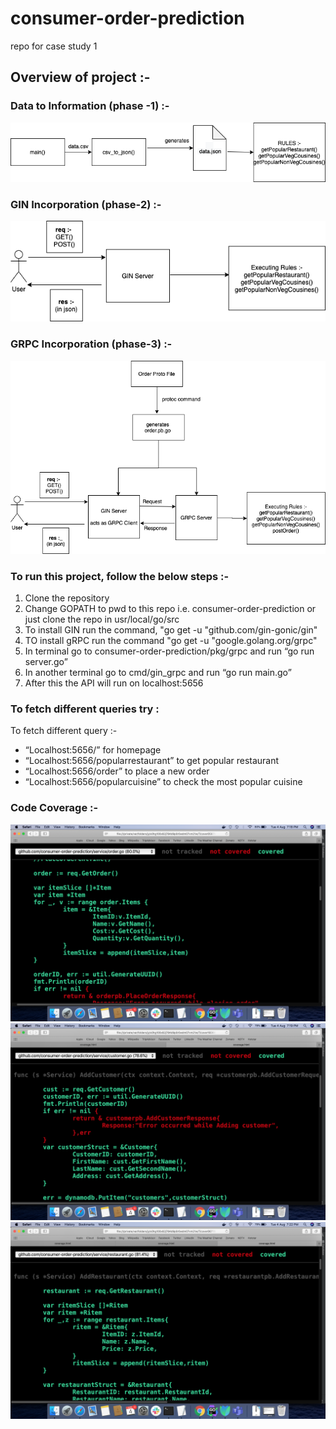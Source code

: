 # consumer-order-prediction
repo for case study 1
 
## Overview of project :-
### Data to Information (phase -1) :-

 

![Screenshot](data/data_to_information.png)


 

### GIN Incorporation (phase-2) :-

 

![Screenshot](data/GIN_incorporation.png)

 

### GRPC Incorporation (phase-3) :-

 

![Screenshot](data/GRPC_incorporation.png)

 

 
### To run this project, follow the below steps :-
1. Clone the repository
2. Change GOPATH to pwd to this repo i.e. consumer-order-prediction or just clone the repo in usr/local/go/src
3. To install GIN run the command, "go get -u "github.com/gin-gonic/gin"
4. TO install gRPC run the command "go get -u "google.golang.org/grpc"
5. In terminal go to consumer-order-prediction/pkg/grpc and run “go run server.go”
6. In another terminal go to cmd/gin_grpc and run “go run main.go”
7. After this the API will run on localhost:5656
 
### To fetch different queries try :
 
To fetch different query :-
* “Localhost:5656/” for homepage
* “Localhost:5656/popularrestaurant” to get popular restaurant
* “Localhost:5656/order” to place a new order
* “Localhost:5656/popularcuisine” to check the most popular cuisine


### Code Coverage :- 
![Screenshot](data/order_test_code_coverge.png)
![Screenshot](data/customer_test_code_coverage.png)
![Screenshot](data/restaurant_test_code_coverage.png)